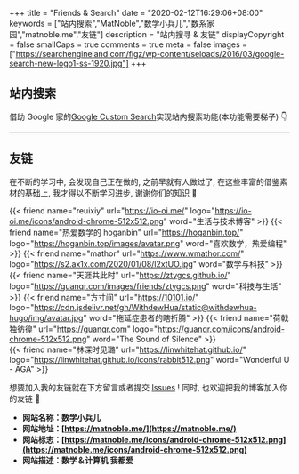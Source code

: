 +++
title = "Friends & Search"
date = "2020-02-12T16:29:06+08:00"
keywords = ["站内搜索","MatNoble","数学小兵儿","数系家园","matnoble.me","友链"]
description = "站内搜寻 & 友链"
displayCopyright = false
smallCaps = true
comments = true
meta = false
images =["https://searchengineland.com/figz/wp-content/seloads/2016/03/google-search-new-logo1-ss-1920.jpg"]
+++

## 站内搜索

借助 Google 家的[Google Custom Search](https://cse.google.com/cse/)实现站内搜索功能(本功能需要梯子) 👇

<script async src="https://cse.google.com/cse.js?cx=018071704944854801762:92uquzoxk7g"></script>
<div class="gcse-search"></div>

<hr />

## 友链

在不断的学习中, 会发现自己正在做的, 之前早就有人做过了, 在这些丰富的借鉴素材的基础上, 我才得以不断学习进步, 谢谢你们的知识 🍻


{{< friend name="reuixiy" url="https://io-oi.me/" logo="https://io-oi.me/icons/android-chrome-512x512.png" word="生活与技术博客" >}}
{{< friend name="热爱数学的 hoganbin" url="https://hoganbin.top/" logo="https://hoganbin.top/images/avatar.png" word="喜欢数学，热爱编程" >}}
{{< friend name="mathor" url="https://www.wmathor.com/" logo="https://s2.ax1x.com/2020/01/08/l2xtUO.jpg" word="数学与科技" >}}
{{< friend name="天涯共此时" url="https://ztygcs.github.io/" logo="https://guanqr.com/images/friends/ztygcs.png" word="科技与生活" >}}
{{< friend name="方寸间" url="https://10101.io/" logo="https://cdn.jsdelivr.net/gh/WithdewHua/static@withdewhua-hugo/img/avatar.jpg" word="拖延症患者的瞎折腾" >}}
{{< friend name="荷戟独彷徨" url="https://guanqr.com" logo="https://guanqr.com/icons/android-chrome-512x512.png" word="The Sound of Silence" >}}  
{{< friend name="林深时见璐" url="https://linwhitehat.github.io/" logo="https://linwhitehat.github.io/icons/rabbit512.png" word="Wonderful U - AGA" >}}

想要加入我的友链就在下方留言或者提交 [Issues](https://github.com/MatNoble/matnoble.github.io/issues/1) ! 同时, 也欢迎把我的博客加入你的友链 🤗

<div class="mytag">
<p style="margin:5px"><b>  

  - 网站名称：数学小兵儿  
  - 网站地址：[https://matnoble.me/](https://matnoble.me/)  
  - 网站标志：[https://matnoble.me/icons/android-chrome-512x512.png](https://matnoble.me/icons/android-chrome-512x512.png)  
  - 网站描述：数学＆计算机 我都爱
</b>
</p>
</div>
